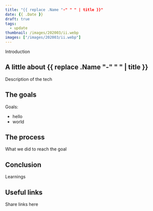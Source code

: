 ```yaml
---
title: "{{ replace .Name "-" " " | title }}"
date: {{ .Date }}
draft: true
tags:
  - update
thumbnail: /images/202003/ii.webp
images: ["/images/202003/ii.webp"]
---
```

Introduction

<!--more-->

## A little about {{ replace .Name "-" " " | title }}
Description of the tech

## The goals
Goals:

* hello
* world

## The process
What we did to reach the goal

## Conclusion
Learnings

## Useful links
Share links here
